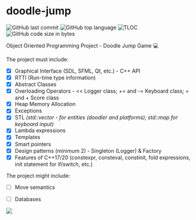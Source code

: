 # doodle-jump
![GitHub last commit](https://img.shields.io/github/last-commit/ralucatudor/doodle-jump.svg)
![GitHub top language](https://img.shields.io/github/languages/top/ralucatudor/doodle-jump.svg)
![TLOC](https://tokei.rs/b1/github/ralucatudor/doodle-jump)
![GitHub code size in bytes](https://img.shields.io/github/languages/code-size/ralucatudor/doodle-jump.svg)

Object Oriented Programming Project - Doodle Jump Game :computer:

The project must include:
- [x] Graphical Interface (SDL, SFML, Qt, etc.) - C++ API 
- [x] RTTI (Run-time type information)
- [x] Abstract Classes
- [x] Overloading Operators - << Logger class; += and -= Keyboard class; = and + Score class
- [x] Heap Memory Allocation
- [x] Exceptions
- [x] STL _(std::vector - for entities (doodler and platforms); std::map for keyboard input)_
- [x] Lambda expressions
- [x] Templates
- [x] Smart pointers
- [x] Design patterns (minimum 2) - Singleton (Logger) & Factory
- [x] Features of C++17/20 (constexpr, consteval, constinit, fold expressions, init statement for if/switch, etc.)

The project might include:
- [ ] Move semantics
- [ ] Databases


![](res/screencast/demo.gif)
